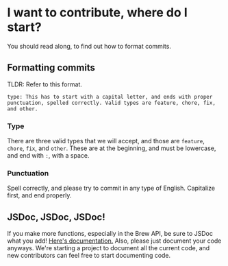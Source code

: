 # I want to contribute, where do I start?
You should read along, to find out how to format commits.
## Formatting commits
TLDR: Refer to this format.
```
type: This has to start with a capital letter, and ends with proper punctuation, spelled correctly. Valid types are feature, chore, fix, and other.
```
### Type
There are three valid types that we will accept, and those are `feature`, `chore`, `fix`, and `other`. These are at the beginning, and must be lowercase, and end with `:`, with a space.
### Punctuation
Spell correctly, and please try to commit in any type of English. Capitalize first, and end properly. 
## JSDoc, JSDoc, JSDoc!
If you make more functions, especially in the Brew API, be sure to JSDoc what you add! [Here's documentation.](https://jsdoc.app/)
Also, please just document your code anyways. We're starting a project to document all the current code, and new contributors can feel free to start documenting code.
